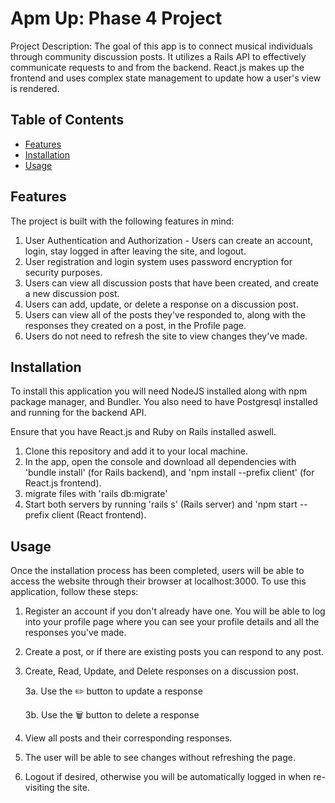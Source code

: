 # Apm Up: Phase 4 Project

Project Description: The goal of this app is to connect musical individuals through community discussion posts. It utilizes a Rails API to effectively communicate requests to and from the backend. React.js makes up the frontend and uses complex state management to update how a user's view is rendered.

## Table of Contents

- [Features](#features)
- [Installation](#installation)
- [Usage](#usage)

## Features
The project is built with the following features in mind:
1. User Authentication and Authorization - Users can create an account, login, stay logged in after leaving the site, and logout.
2. User registration and login system uses password encryption for security purposes.
3. Users can view all discussion posts that have been created, and create a new discussion post.
4. Users can add, update, or delete a response on a discussion post.
5. Users can view all of the posts they've responded to, along with the responses they created on a post, in the Profile page.
6. Users do not need to refresh the site to view changes they've made.

## Installation
To install this application you will need NodeJS installed along with npm package manager, and Bundler. You also need to have Postgresql installed and running for the backend API.

Ensure that you have React.js and Ruby on Rails installed aswell.

1. Clone this repository and add it to your local machine.
2. In the app, open the console and download all dependencies
    with 'bundle install' (for Rails backend), and 'npm install --prefix client' (for React.js frontend).
3. migrate files with 'rails db:migrate'
4. Start both servers by running 'rails s' (Rails server) and 'npm start
    --prefix client (React frontend).

## Usage
Once the installation process has been completed, users will be able to access the website through their browser at localhost:3000.
To use this application, follow these steps:

1. Register an account if you don't already have one. You will be able to log into your profile page where you can see your profile details and all the responses you've made.
2. Create a post, or if there are existing posts you can respond to any post.
3. Create, Read, Update, and Delete responses on a discussion post.
     
      3a. Use the ✏️ button to update a response 

      3b. Use the 🗑️ button to delete a response
4. View all posts and their corresponding responses.
5. The user will be able to see changes without refreshing the page.
6. Logout if desired, otherwise you will be automatically logged in when re-visiting the site.

